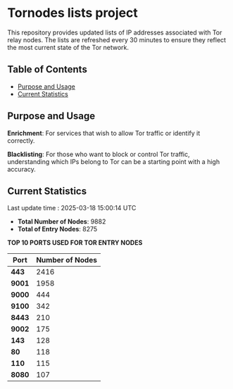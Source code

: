 # Tornodes lists project

This repository provides updated lists of IP addresses associated with Tor relay nodes. The lists are refreshed every 30 minutes to ensure they reflect the most current state of the Tor network.

## Table of Contents

- [Purpose and Usage](#purpose-and-usage)
- [Current Statistics](#current-statistics)


## Purpose and Usage

**Enrichment**: For services that wish to allow Tor traffic or identify it correctly.

**Blacklisting**: For those who want to block or control Tor traffic, understanding which IPs belong to Tor can be a starting point with a high accuracy.

## Current Statistics

Last update time : 2025-03-18 15:00:14 UTC

- **Total Number of Nodes**: 9882
- **Total of Entry Nodes**: 8275

**TOP 10 PORTS USED FOR TOR ENTRY NODES**

| **Port** | **Number of Nodes** |
|------|-----------------|
| **443**   | 2416  |
| **9001**   | 1958  |
| **9000**   | 444  |
| **9100**   | 342  |
| **8443**   | 210  |
| **9002**   | 175  |
| **143**   | 128  |
| **80**   | 118  |
| **110**   | 115  |
| **8080**   | 107  |

